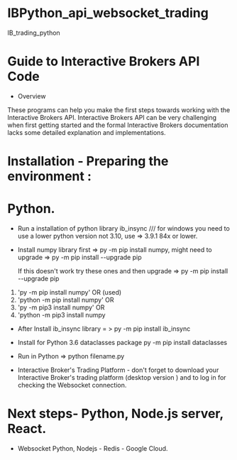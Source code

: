 # IBPython_api_websocket_trading
IB_trading_python

#  Guide to Interactive Brokers API Code 


* Overview 

These programs can help you make the first steps towards working with the Interactive Brokers API. Interactive Brokers API can be very challenging when first getting started and the formal Interactive Brokers documentation lacks some detailed explanation and implementations.


#  Installation  - Preparing the environment : 

# Python.

* Run a installation of python library ib_insync /// for windows you need to use a lower python version not 3.10, use => 3.9.1 84x or lower.

* Install numpy library first => py -m pip install numpy, might need to upgrade => py -m pip install --upgrade pip

  If this doesn't work try these ones and then upgrade => py -m pip install --upgrade pip

1. 'py -m pip install numpy' OR (used)
2. 'python -m pip install numpy' OR
3. 'py -m pip3 install numpy' OR
4. 'python -m pip3 install numpy

* After Install ib_insync library = > py -m pip install ib_insync


* Install for Python 3.6  dataclasses package py -m pip install dataclasses

* Run in Python => python filename.py


* Interactive Broker's Trading Platform - don't forget to download your Interactive Broker's trading platform (desktop version ) and to log in for checking the Websocket connection.

# Next steps- Python, Node.js server, React.

* Websocket Python, Nodejs - Redis - Google Cloud.

